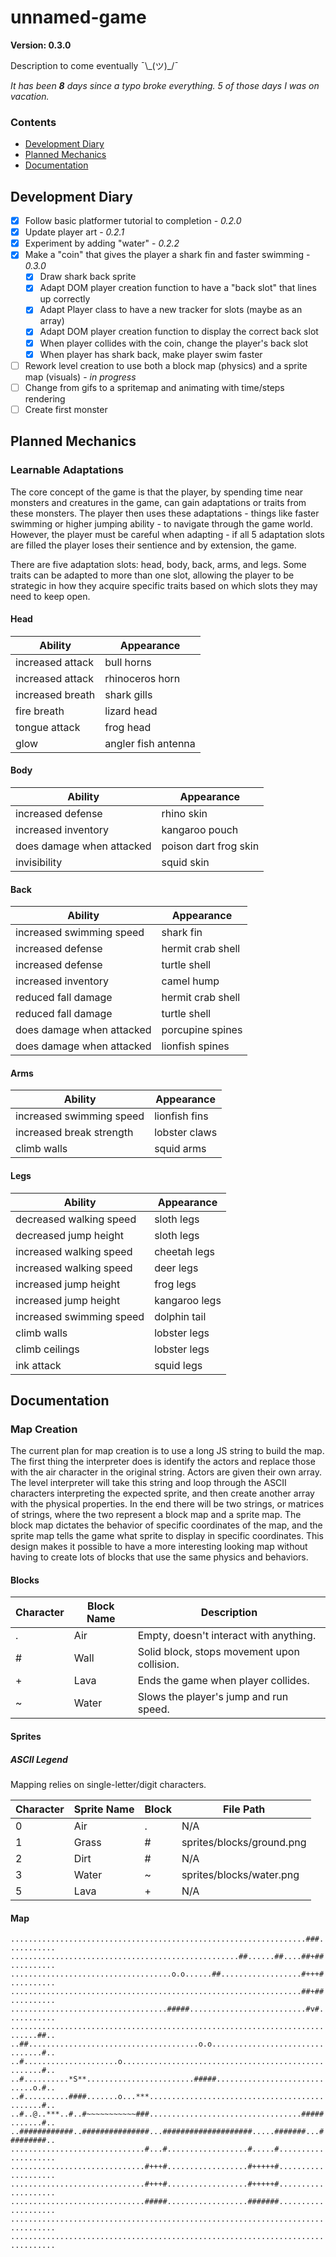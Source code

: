 # unnamed-game

**Version: 0.3.0**

Description to come eventually ¯\\\_(ツ)\_/¯

*It has been **8** days since a typo broke everything. 5 of those days I was on vacation.* 

### Contents

* [Development Diary](#development-diary)
* [Planned Mechanics](#planned-mechanics)
* [Documentation](#documentation)

## Development Diary
- [x] Follow basic platformer tutorial to completion - *0.2.0*
- [x] Update player art - *0.2.1*
- [x] Experiment by adding "water" - *0.2.2*
- [X] Make a "coin" that gives the player a shark fin and faster swimming - *0.3.0*
  - [x] Draw shark back sprite
  - [X] Adapt DOM player creation function to have a "back slot" that lines up correctly
  - [X] Adapt Player class to have a new tracker for slots (maybe as an array)
  - [X] Adapt DOM player creation function to display the correct back slot
  - [X] When player collides with the coin, change the player's back slot
  - [X] When player has shark back, make player swim faster
- [ ] Rework level creation to use both a block map (physics) and a sprite map (visuals) - *in progress*
- [ ] Change from gifs to a spritemap and animating with time/steps rendering
- [ ] Create first monster

## Planned Mechanics

### Learnable Adaptations
The core concept of the game is that the player, by spending time near monsters 
and creatures in the game, can gain adaptations or traits from these monsters.
The player then uses these adaptations - things like faster swimming or higher
jumping ability - to navigate through the game world. However, the player must
be careful when adapting - if all 5 adaptation slots are filled the player
loses their sentience and by extension, the game.


There are five adaptation slots: head, body, back, arms, and legs. Some traits
can be adapted to more than one slot, allowing the player to be strategic in
how they acquire specific traits based on which slots they may need to keep open.


#### Head
Ability           | Appearance
------------------|-------------------
increased attack  |bull horns
increased attack  |rhinoceros horn
increased breath  |shark gills
fire breath       |lizard head
tongue attack     |frog head
glow              |angler fish antenna

#### Body
Ability                   | Appearance
--------------------------|-------------------
increased defense         |rhino skin
increased inventory       |kangaroo pouch
does damage when attacked |poison dart frog skin
invisibility              |squid skin

#### Back
Ability                   | Appearance
--------------------------|-------------------
increased swimming speed  |shark fin
increased defense         |hermit crab shell
increased defense         |turtle shell
increased inventory       |camel hump
reduced fall damage       |hermit crab shell
reduced fall damage       |turtle shell
does damage when attacked |porcupine spines
does damage when attacked |lionfish spines

#### Arms
Ability                   | Appearance
--------------------------|-------------------
increased swimming speed  |lionfish fins
increased break strength  |lobster claws
climb walls               |squid arms

#### Legs
Ability                   | Appearance
--------------------------|-------------------
decreased walking speed   |sloth legs
decreased jump height     |sloth legs
increased walking speed   |cheetah legs
increased walking speed   |deer legs
increased jump height     |frog legs
increased jump height     |kangaroo legs
increased swimming speed  |dolphin tail
climb walls               |lobster legs
climb ceilings            |lobster legs
ink attack                |squid legs

## Documentation

### Map Creation

The current plan for map creation is to use a long JS string to build the map.
The first thing the interpreter does is identify the actors and replace those
with the air character in the original string. Actors are given their own array.
The level interpreter will take this string and loop through the ASCII characters
interpreting the expected sprite, and then create another array with the physical
properties. In the end there will be two strings, or matrices of strings, where the
two represent a block map and a sprite map. The block map dictates the behavior 
of specific coordinates of the map, and the sprite map tells the game what sprite 
to display in specific coordinates. This design makes it possible to have a more 
interesting looking map without having to create lots of blocks that use the same 
physics and behaviors.

#### Blocks
Character | Block Name | Description
----------|------------|---------------------------
.         | Air        |Empty, doesn't interact with anything.
\#        | Wall       |Solid block, stops movement upon collision.
\+        | Lava       |Ends the game when player collides.    
~         | Water      |Slows the player's jump and run speed.


#### Sprites

##### ASCII Legend

Mapping relies on single-letter/digit characters.

Character | Sprite Name | Block | File Path
----------|-------------|-------|--------------------------
0         |Air          |.      |N/A
1         |Grass        |\#     |sprites/blocks/ground.png
2         |Dirt         |\#     |N/A
3         |Water        |~      |sprites/blocks/water.png
5         |Lava         |\+     |N/A


#### Map
`..................................................................###...........
...................................................##......##....##+##..........
....................................o.o......##..................#+++#..........
.................................................................##+##..........
...................................#####..........................#v#...........
............................................................................##..
..##......................................o.o................................#..
..#.....................o....................................................#..
..#..........*S**........................#####.............................o.#..
..#..........####.......o...***..............................................#..
..#..@..***..#..#~~~~~~~~~~~###..................................#####.......#..
..############..###############...####################.....#######...#########..
..............................#...#..................#.....#....................
..............................#+++#..................#+++++#....................
..............................#+++#..................#+++++#....................
..............................#####..................#######....................
................................................................................
................................................................................`
